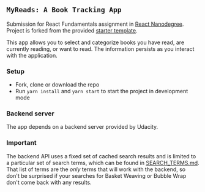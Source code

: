 ## `MyReads: A Book Tracking App`
Submission for React Fundamentals assignment in [React Nanodegree](https://www.udacity.com/course/react-nanodegree--nd019).
Project is forked from the provided [starter template](https://github.com/udacity/reactnd-project-myreads-starter).

This app allows you to select and categorize books you have read, are currently reading, or want to read. The information persists as you interact with the application.

### Setup
* Fork, clone or download the repo
* Run ```yarn install``` and ```yarn start``` to start the project in development mode

### Backend server
The app depends on a backend server provided by Udacity.

### Important
The backend API uses a fixed set of cached search results and is limited to a particular set of search terms, which can be found in [SEARCH_TERMS.md](SEARCH_TERMS.md). That list of terms are the _only_ terms that will work with the backend, so don't be surprised if your searches for Basket Weaving or Bubble Wrap don't come back with any results.
